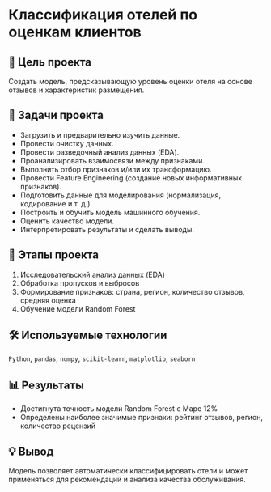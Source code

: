 # Классификация отелей по оценкам клиентов

## 🎯 Цель проекта
Создать модель, предсказывающую уровень оценки отеля на основе отзывов и характеристик размещения.

## 🧩 Задачи проекта

- Загрузить и предварительно изучить данные.
- Провести очистку данных.
- Провести разведочный анализ данных (EDA).
- Проанализировать взаимосвязи между признаками.
- Выполнить отбор признаков и/или их трансформацию.
- Провести Feature Engineering (создание новых информативных признаков).
- Подготовить данные для моделирования (нормализация, кодирование и т. д.).
- Построить и обучить модель машинного обучения.
- Оценить качество модели.
- Интерпретировать результаты и сделать выводы.


## 🧩 Этапы проекта
1. Исследовательский анализ данных (EDA)  
2. Обработка пропусков и выбросов  
3. Формирование признаков: страна, регион, количество отзывов, средняя оценка  
4. Обучение модели Random Forest

## 🛠 Используемые технологии
`Python`, `pandas`, `numpy`, `scikit-learn`, `matplotlib`, `seaborn`

## 📊 Результаты
- Достигнута точность модели Random Forest с Mape 12%  
- Определены наиболее значимые признаки: рейтинг отзывов, регион, количество рецензий  

## 💡 Вывод
Модель позволяет автоматически классифицировать отели и может применяться для рекомендаций и анализа качества обслуживания.
